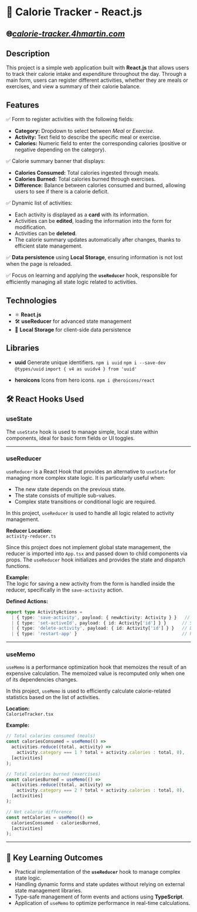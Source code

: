 # 🥗 Calorie Tracker - React.js
🌐*[calorie-tracker.4hmartin.com](https://calorie-tracker.4hmartin.com/)*
---
## Description

This project is a simple web application built with **React.js** that allows users to track their calorie intake and expenditure throughout the day. Through a main form, users can register different activities, whether they are meals or exercises, and view a summary of their calorie balance.

## Features

✅ Form to register activities with the following fields:
- **Category:** Dropdown to select between _Meal_ or _Exercise_.
- **Activity:** Text field to describe the specific meal or exercise.
- **Calories:** Numeric field to enter the corresponding calories (positive or negative depending on the category).

✅ Calorie summary banner that displays:
- **Calories Consumed:** Total calories ingested through meals.
- **Calories Burned:** Total calories burned through exercises.
- **Difference:** Balance between calories consumed and burned, allowing users to see if there is a calorie deficit.

✅ Dynamic list of activities:
- Each activity is displayed as a **card** with its information.
- Activities can be **edited**, loading the information into the form for modification.
- Activities can be **deleted**.
- The calorie summary updates automatically after changes, thanks to efficient state management.

✅ **Data persistence** using **Local Storage**, ensuring information is not lost when the page is reloaded.

✅ Focus on learning and applying the **`useReducer`** hook, responsible for efficiently managing all state logic related to activities.

## Technologies

- ⚛️ **React.js**
- 🛠️ **useReducer** for advanced state management
- 💾 **Local Storage** for client-side data persistence

## Libraries
- **uuid**
    Generate unique identifiers.
        `npm i uuid`
        `npm i --save-dev @types/uuid`
        `import { v4 as uuidv4 } from 'uuid'`

- **heroicons**
    Icons from hero icons.
        `npm i @heroicons/react`

## 🛠️ React Hooks Used

### useState

The `useState` hook is used to manage simple, local state within components, ideal for basic form fields or UI toggles.

---

### useReducer

`useReducer` is a React Hook that provides an alternative to `useState` for managing more complex state logic. It is particularly useful when:

- The new state depends on the previous state.
- The state consists of multiple sub-values.
- Complex state transitions or conditional logic are required.

In this project, `useReducer` is used to handle all logic related to activity management.

**Reducer Location:**  
`activity-reducer.ts`

Since this project does not implement global state management, the reducer is imported into `App.tsx` and passed down to child components via props. The `useReducer` hook initializes and provides the state and dispatch functions.

**Example:**  
The logic for saving a new activity from the form is handled inside the reducer, specifically in the `save-activity` action.

**Defined Actions:**

```ts
export type ActivityActions =
  | { type: 'save-activity', payload: { newActivity: Activity } }   // Create or update an activity
  | { type: 'set-activeId', payload: { id: Activity['id'] } }      // Set active activity for editing
  | { type: 'delete-activity', payload: { id: Activity['id'] } }   // Delete an activity
  | { type: 'restart-app' }                                        // Reset the app
```

---

### useMemo

`useMemo` is a performance optimization hook that memoizes the result of an expensive calculation. The memoized value is recomputed only when one of its dependencies changes.

In this project, `useMemo` is used to efficiently calculate calorie-related statistics based on the list of activities.

**Location:**  
`CalorieTracker.tsx`

**Example:**

```ts
// Total calories consumed (meals)
const caloriesConsumed = useMemo(() =>
  activities.reduce((total, activity) =>
    activity.category === 1 ? total + activity.calories : total, 0),
  [activities]
);

// Total calories burned (exercises)
const caloriesBurned = useMemo(() =>
  activities.reduce((total, activity) =>
    activity.category === 2 ? total + activity.calories : total, 0),
  [activities]
);

// Net calorie difference
const netCalories = useMemo(() =>
  caloriesConsumed - caloriesBurned,
  [activities]
);
```

---

## 🚀 Key Learning Outcomes

- Practical implementation of the **`useReducer`** hook to manage complex state logic.
- Handling dynamic forms and state updates without relying on external state management libraries.
- Type-safe management of form events and actions using **TypeScript**.
- Application of `useMemo` to optimize performance in real-time calculations.